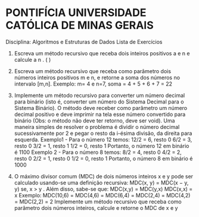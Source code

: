 ﻿# PONTIFÍCIA UNIVERSIDADE CATÓLICA DE MINAS GERAIS 
 
Disciplina: Algoritmos e Estruturas de Dados
Lista de Exercícios 
1) Escreva um método recursivo que receba dois inteiros positivos a e n e calcule a
n
.
( )
 
2) Escreva um método recursivo que receba como parâmetro dois números inteiros positivos m e n, e 
retorne a soma dos números no intervalo [m,n].
Exemplo: m= 4 e n=7, 
soma = 4 + 5 + 6 + 7 = 22
3) Implemente um método recursivo para converter um número decimal para binário (isto é, converter um 
número do Sistema Decimal para o Sistema Binário). O método deve receber como parâmetro um 
número decimal positivo e deve imprimir na tela esse número convertido para binário (Obs: o método 
não deve ter retorno, deve ser void). 
Uma maneira simples de resolver o problema é dividir o número decimal sucessivamente por 2 e pegar 
o resto da i-ésima divisão, da direita para esquerda. 
Exemplo1 - Para o número 12 temos: 
12/2 = 6, resto 0
6/2 = 3, resto 0
3/2 = 1, resto 1
1/2 = 0, resto 1
Portanto, o número 12 em binário é 1100
Exemplo 2 - Para o número 8 temos:
8/2 = 4, resto 0
4/2 = 2, resto 0
2/2 = 1, resto 0
1/2 = 0, resto 1
Portanto, o número 8 em binário é 1000
4) O máximo divisor comum (MDC) de dois números inteiros x e y pode ser calculado usando-se uma 
definição recursiva: 
MDC(x, y) = MDC(x − y, y) se, x > y . 
Além disso, sabe-se que: 
MDC(x,y) = MDC(y,x)
MDC(x,x) = x
Exemplo: 
MDC(10,6) = MDC(4,6) = MDC(6,4) = MDC(2,4) = MDC(4,2) = MDC(2,2) = 2 
Implemente um método recursivo que receba como parâmetro dois números inteiros, calcule e retorne 
o MDC de x e y
